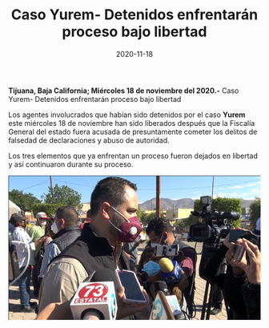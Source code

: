 ﻿---
layout: blog
title:  "Caso Yurem- Detenidos enfrentarán proceso bajo libertad"
date:   2020-11-18
categories: tijuana
permalink: /:categories/:title:output_ext
image: img/cnr/detenidos-llevan-proceso-en-libertad.jpg
autor: 
alt: "Los agentes involucrados del caso Yurem continuaran su proceso en libertad"
---

**Tijuana, Baja California;  Miércoles 18 de noviembre del 2020.-** Caso Yurem- Detenidos enfrentarán proceso bajo libertad

Los agentes involucrados que habían sido detenidos por el caso **Yurem** este miércoles 18 de noviembre han sido liberados después que la Fiscalía General del estado fuera acusada de presuntamente cometer los delitos de falsedad de declaraciones y abuso de autoridad.

Los tres elementos que ya enfrentan un proceso fueron dejados en libertad y así continuaron durante su proceso.

<div id="carouselExampleSlidesOnly" class="carousel slide" data-ride="carousel">
  <div class="carousel-inner">
    <div class="carousel-item active">
       <img class="d-block w-100" src="/img/cnr/detenidos-llevan-proceso-en-libertad.jpg" loading="lazy" alt="Los agentes involucrados del caso Yurem continuaran su proceso en libertad">
    </div>
  </div>
</div>
